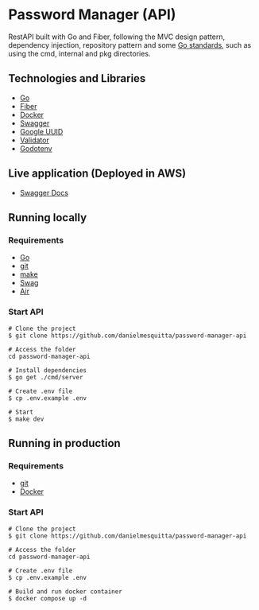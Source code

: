 # Password Manager (API)

RestAPI built with Go and Fiber, following the MVC design pattern, dependency injection, repository pattern and some [Go standards](https://github.com/golang-standards/project-layout), such as using the cmd, internal and pkg directories.

## Technologies and Libraries

- [Go](https://go.dev/)
- [Fiber](https://docs.gofiber.io/)
- [Docker](https://docker.com/)
- [Swagger](https://swagger.io/)
- [Google UUID](https://github.com/google/uuid/)
- [Validator](https://github.com/go-playground/validator/)
- [Godotenv](https://github.com/joho/godotenv/)

## Live application (Deployed in AWS)

- [Swagger Docs](https://passmanager-api.danielmesquitta.com/docs/index.html)

## Running locally

### Requirements

- [Go](https://go.dev/)
- [git](https://git-scm.com/)
- [make](https://github.com/wkusnierczyk/make/)
- [Swag](https://github.com/swaggo/swag/)
- [Air](https://github.com/cosmtrek/air/)

### Start API

```shell
# Clone the project
$ git clone https://github.com/danielmesquitta/password-manager-api

# Access the folder
cd password-manager-api

# Install dependencies
$ go get ./cmd/server

# Create .env file
$ cp .env.example .env

# Start
$ make dev
```

## Running in production

### Requirements

- [git](https://git-scm.com/)
- [Docker](https://docker.com/)

### Start API

```shell
# Clone the project
$ git clone https://github.com/danielmesquitta/password-manager-api

# Access the folder
cd password-manager-api

# Create .env file
$ cp .env.example .env

# Build and run docker container
$ docker compose up -d
```
